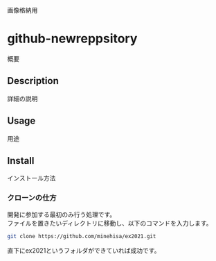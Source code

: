 画像格納用

# github-newreppsitory

概要

## Description
詳細の説明

## Usage
用途

## Install
インストール方法

### クローンの仕方
開発に参加する最初のみ行う処理です。  
ファイルを置きたいディレクトリに移動し、以下のコマンドを入力します。  
```bash
git clone https://github.com/minehisa/ex2021.git
```
直下にex2021というフォルダができていれば成功です。
